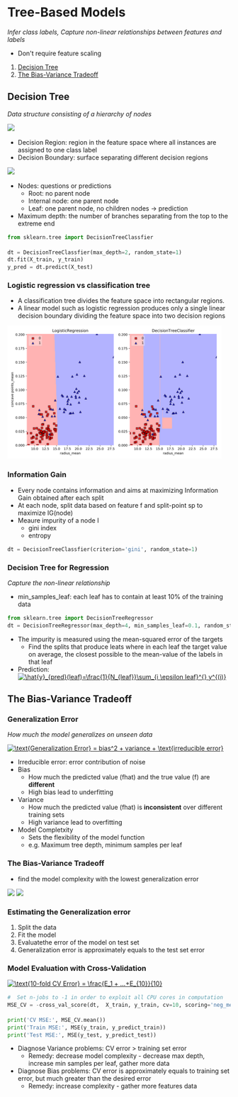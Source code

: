 #  Tree-Based Models
_Infer class labels, Capture non-linear relationships between features and labels_
- Don't require feature scaling

1. [Decision Tree](#decision-tree)
2. [The Bias-Variance Tradeoff](#the-bias-variance-tradeoff)

## Decision Tree
_Data structure consisting of a hierarchy of nodes_

<img src="https://scalar.usc.edu/works/c2c-digital-magazine-fall-2017--winter-2018/media/GolfDecisionTree.jpg" height="300px">

- Decision Region: region in the feature space where all instances are assigned to one class label
- Decision Boundary: surface separating different decision regions

<img src="https://slideplayer.com/slide/14454418/90/images/16/Decision+Boundaries+Decision+Boundary+Decision+Region+1+Decision.jpg" height="300px">

- Nodes: questions or predictions
  - Root: no parent node
  - Internal node: one parent node
  - Leaf: one parent node, no children nodes  -> prediction
- Maximum depth: the number of branches separating from the top to the extreme end

```python
from sklearn.tree import DecisionTreeClassfier

dt = DecisionTreeClassfier(max_depth=2, random_state=1)
dt.fit(X_train, y_train)
y_pred = dt.predict(X_test)
```

### Logistic regression vs classification tree
- A classification tree divides the feature space into rectangular regions. 
- A linear model such as logistic regression produces only a single linear decision boundary dividing the feature space into two decision regions

<img src="logreg_tree.svg" height="300px">

### Information Gain
- Every node contains information and aims at maximizing Information Gain obtained after each split
- At each node, split data based on feature f and split-point sp to maximize IG(node)
- Meaure impurity of a node I
  - gini index
  - entropy
  
```python
dt = DecisionTreeClassfier(criterion='gini', random_state=1)
```

### Decision Tree for Regression
_Capture the non-linear relationship_

- min_samples_leaf: each leaf has to contain at least 10% of the training data

```python
from sklearn.tree import DecisionTreeRegressor
dt = DecisionTreeRegressor(max_depth=4, min_samples_leaf=0.1, random_state=1)
```

- The impurity is measured using  the mean-squared error of the targets
  - Find the splits that produce leats where in each leaf the target value on average, the closest possible to the mean-value of the labels in that leaf
- Prediction: <a href="https://www.codecogs.com/eqnedit.php?latex=\inline&space;\hat{y}_{pred}(leaf)=\frac{1}{N_{leaf}}\sum_{i&space;\epsilon&space;leaf}^{}&space;y^{(i)}" target="_blank"><img src="https://latex.codecogs.com/svg.latex?\inline&space;\hat{y}_{pred}(leaf)=\frac{1}{N_{leaf}}\sum_{i&space;\epsilon&space;leaf}^{}&space;y^{(i)}" title="\hat{y}_{pred}(leaf)=\frac{1}{N_{leaf}}\sum_{i \epsilon leaf}^{} y^{(i)}" /></a>


## The Bias-Variance Tradeoff
### Generalization Error
_How much the model generalizes on unseen data_

<a href="https://www.codecogs.com/eqnedit.php?latex=\inline&space;\text{Generalization&space;Error}&space;=&space;bias^2&space;&plus;&space;variance&space;&plus;&space;\text{irreducible&space;error}" target="_blank"><img src="https://latex.codecogs.com/svg.latex?\inline&space;\text{Generalization&space;Error}&space;=&space;bias^2&space;&plus;&space;variance&space;&plus;&space;\text{irreducible&space;error}" title="\text{Generalization Error} = bias^2 + variance + \text{irreducible error}" /></a>

- Irreducible error: error contribution of noise
- Bias
  - How much the predicted value (fhat) and the true value (f) are **different**
  - High bias lead to underfitting
- Variance
  - How much the predicted value (fhat) is **inconsistent** over different training sets
  - High variance lead to overfitting
- Model Completxity
  - Sets the flexibility of the model function
  - e.g. Maximum tree depth, minimum samples per leaf

### The Bias-Variance Tradeoff
- find the model complexity with the lowest generalization error

<img src="https://lh3.googleusercontent.com/proxy/oYwXEIwKUmsBBs89hqL5XitQ5TrFQbwvk7Y7B6FO6L6z_uUzQbSYwzcfaqgc3b9K4Qve83-HBOJoH-ayYKZSuysPaZiZQVQD-c70MFrm8OaJiMDsjQpwwlS9ovd1" height="200px">

<img src="https://miro.medium.com/max/978/1*CgIdnlB6JK8orFKPXpc7Rg.png" height="300px">

### Estimating the Generalization error
1. Split the data
2. Fit the model
3. Evaluatethe error of  the model on test set
4. Generalization error is approximately equals to the test set error

### Model Evaluation with Cross-Validation
<a href="https://www.codecogs.com/eqnedit.php?latex=\inline&space;\text{10-fold&space;CV&space;Error}&space;=&space;\frac{E_1&space;&plus;&space;...&plus;E_{10}}{10}" target="_blank"><img src="https://latex.codecogs.com/svg.latex?\inline&space;\text{10-fold&space;CV&space;Error}&space;=&space;\frac{E_1&space;&plus;&space;...&plus;E_{10}}{10}" title="\text{10-fold CV Error} = \frac{E_1 + ...+E_{10}}{10}" /></a>

```python
#  Set n-jobs to -1 in order to exploit all CPU cores in computation
MSE_CV = -cross_val_score(dt,  X_train, y_train, cv=10, scoring='neg_mean_squared_error', n_jobs=-1

print('CV MSE:', MSE_CV.mean())
print('Train MSE:', MSE(y_train, y_predict_train))
print('Test MSE:', MSE(y_test, y_predict_test))
```

- Diagnose Variance problems: CV error > training set error
  - Remedy: decrease model complexity  - decrease max depth, increase min samples per leaf, gather more data
- Diagnose Bias problems: CV error is approximately equals to training set error, but much greater than the desired error
  - Remedy: increase complexity - gather more features data
